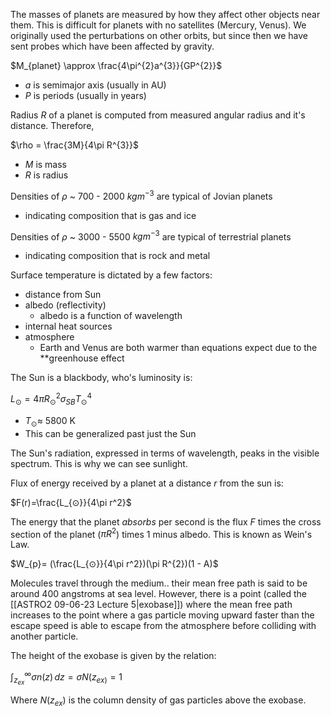 The masses of planets are measured by how they affect other objects near them. This is difficult for planets with no satellites (Mercury, Venus). We originally used the perturbations on other orbits, but since then we have sent probes which have been affected by gravity.

$M_{planet} \approx \frac{4\pi^{2}a^{3}}{GP^{2}}$ 
- $a$ is semimajor axis (usually in AU)
- $P$ is periods (usually in years)

Radius $R$ of a planet is computed from measured angular radius and it's distance. Therefore,

$\rho = \frac{3M}{4\pi R^{3}}$
- $M$ is mass
- $R$ is radius

Densities of $\rho$ ~ 700 - 2000 $kg m^{-3}$ are typical of Jovian planets
- indicating composition that is gas and ice

Densities of $\rho$ ~ 3000 - 5500 $kgm^{-3}$ are typical of terrestrial planets
- indicating composition that is rock and metal

Surface temperature is dictated by a few factors:
- distance from Sun
- albedo (reflectivity)
	- albedo is a function of wavelength
- internal heat sources
- atmosphere
	- Earth and Venus are both warmer than equations expect due to the **greenhouse effect

The Sun is a blackbody, who's luminosity is:

$L_{⊙} = 4\pi R_{⊙}^{2} \sigma_{SB} T_{⊙}^{4}$ 
- $T_{⊙} \approx$ 5800 K
- This can be generalized past just the Sun

The Sun's radiation, expressed in terms of wavelength, peaks in the visible spectrum. This is why we can see sunlight.

Flux of energy received by a planet at a distance $r$ from the sun is:

$F(r)=\frac{L_{⊙}}{4\pi r^2}$ 

The energy that the planet *absorbs* per second is the flux $F$ times the cross section of the planet ($\pi R^2$) times 1 minus albedo. This is known as Wein's Law.

$W_{p}= (\frac{L_{⊙}}{4\pi r^2})(\pi R^{2})(1 - A)$ 

Molecules travel through the medium.. their mean free path is said to be around 400 angstroms at sea level. However, there is a point (called the [[ASTRO2 09-06-23 Lecture 5|exobase]]) where the mean free path increases to the point where a gas particle moving upward faster than the escape speed is able to escape from the atmosphere before colliding with another particle.

The height of the exobase is given by the relation:

$\int_{z_{ex}}^{\infty} \sigma n (z) \,dz = \sigma N (z_{ex)}= 1$ 

Where $N(z_{ex})$ is the column density of gas particles above the exobase.

